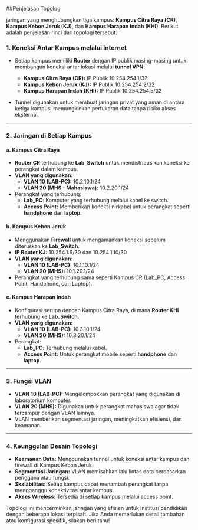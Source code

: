 ##Penjelasan Topologi

jaringan yang menghubungkan tiga kampus: **Kampus Citra Raya (CR)**, **Kampus Kebon Jeruk (KJ)**, dan **Kampus Harapan Indah (KHI)**. Berikut adalah penjelasan rinci dari topologi tersebut:

### 1. **Koneksi Antar Kampus melalui Internet**
   - Setiap kampus memiliki **Router** dengan IP publik masing-masing untuk membangun koneksi antar lokasi melalui **tunnel VPN**:
     - **Kampus Citra Raya (CR):** IP Publik 10.254.254.1/32
     - **Kampus Kebon Jeruk (KJ):** IP Publik 10.254.254.2/32
     - **Kampus Harapan Indah (KHI):** IP Publik 10.254.254.5/32

   - Tunnel digunakan untuk membuat jaringan privat yang aman di antara ketiga kampus, memungkinkan pertukaran data tanpa risiko akses eksternal.

---

### 2. **Jaringan di Setiap Kampus**
   #### a. **Kampus Citra Raya**
   - **Router CR** terhubung ke **Lab_Switch** untuk mendistribusikan koneksi ke perangkat dalam kampus.
   - **VLAN yang digunakan:**
     - **VLAN 10 (LAB-PC):** 10.2.10.1/24
     - **VLAN 20 (MHS - Mahasiswa):** 10.2.20.1/24
   - Perangkat yang terhubung:
     - **Lab_PC**: Komputer yang terhubung melalui kabel ke switch.
     - **Access Point:** Memberikan koneksi nirkabel untuk perangkat seperti **handphone** dan **laptop**.

   #### b. **Kampus Kebon Jeruk**
   - Menggunakan **Firewall** untuk mengamankan koneksi sebelum diteruskan ke **Lab_Switch**.
   - **IP Router KJ:** 10.254.1.9/30 dan 10.254.1.10/30
   - **VLAN yang digunakan:**
     - **VLAN 10 (LAB-PC):** 10.1.10.1/24
     - **VLAN 20 (MHS):** 10.1.20.1/24
   - Perangkat yang terhubung sama seperti Kampus CR (Lab_PC, Access Point, Handphone, dan Laptop).

   #### c. **Kampus Harapan Indah**
   - Konfigurasi serupa dengan Kampus Citra Raya, di mana **Router KHI** terhubung ke **Lab_Switch**.
   - **VLAN yang digunakan:**
     - **VLAN 10 (LAB-PC):** 10.3.10.1/24
     - **VLAN 20 (MHS):** 10.3.20.1/24
   - Perangkat:
     - **Lab_PC**: Terhubung melalui kabel.
     - **Access Point:** Untuk perangkat mobile seperti **handphone** dan **laptop**.

---

### 3. **Fungsi VLAN**
   - **VLAN 10 (LAB-PC):** Mengelompokkan perangkat yang digunakan di laboratorium komputer.
   - **VLAN 20 (MHS):** Digunakan untuk perangkat mahasiswa agar tidak tercampur dengan VLAN lainnya.
   - VLAN memberikan segmentasi jaringan, meningkatkan efisiensi, dan keamanan.

---

### 4. **Keunggulan Desain Topologi**
   - **Keamanan Data:** Menggunakan tunnel untuk koneksi antar kampus dan firewall di Kampus Kebon Jeruk.
   - **Segmentasi Jaringan:** VLAN memisahkan lalu lintas data berdasarkan pengguna atau fungsi.
   - **Skalabilitas:** Setiap kampus dapat menambah perangkat tanpa mengganggu konektivitas antar kampus.
   - **Akses Wireless:** Tersedia di setiap kampus melalui access point.

Topologi ini mencerminkan jaringan yang efisien untuk institusi pendidikan dengan beberapa lokasi terpisah. Jika Anda memerlukan detail tambahan atau konfigurasi spesifik, silakan beri tahu!
